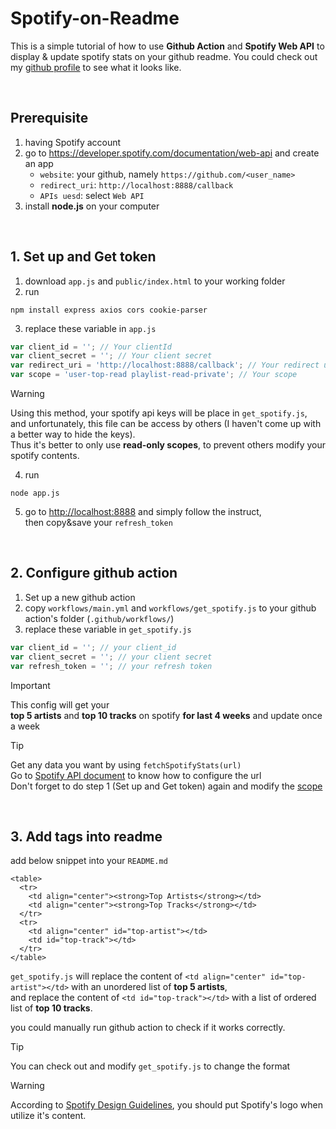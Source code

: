 # Spotify-on-Readme

This is a simple tutorial of how to use **Github Action** and **Spotify Web API** to display & update spotify stats on your github readme.
You could check out my [github profile](https://github.com/Tanimal19) to see what it looks like.

<br>

## Prerequisite

1. having Spotify account
2. go to <https://developer.spotify.com/documentation/web-api> and create an app
   - `website`: your github, namely `https://github.com/<user_name>`
   - `redirect_uri`: `http://localhost:8888/callback`
   - `APIs uesd`: select `Web API`
3. install **node.js** on your computer

<br>

## 1. Set up and Get token

1. download `app.js` and `public/index.html` to your working folder
2. run
```
npm install express axios cors cookie-parser
```
3. replace these variable in `app.js`
```js
var client_id = ''; // Your clientId
var client_secret = ''; // Your client secret
var redirect_uri = 'http://localhost:8888/callback'; // Your redirect uri
var scope = 'user-top-read playlist-read-private'; // Your scope
```

> [!WARNING]
> Using this method, your spotify api keys will be place in `get_spotify.js`,  
> and unfortunately, this file can be access by others (I haven't come up with a better way to hide the keys).  
> Thus it's better to only use **read-only scopes**, to prevent others modify your spotify contents.

4. run
```
node app.js
```
5. go to <http://localhost:8888> and simply follow the instruct,  
   then copy&save your `refresh_token` 

<br>

## 2. Configure github action

1. Set up a new github action
2. copy `workflows/main.yml` and `workflows/get_spotify.js` to your github action's folder (`.github/workflows/`)
3. replace these variable in `get_spotify.js`
```js
var client_id = ''; // your client_id
var client_secret = ''; // your client secret
var refresh_token = ''; // your refresh token
```

> [!IMPORTANT]
> This config will get your  
> **top 5 artists** and **top 10 tracks** on spotify **for last 4 weeks**
> and update once a week

> [!TIP]
> Get any data you want by using `fetchSpotifyStats(url)`  
> Go to [Spotify API document](https://developer.spotify.com/documentation/web-api/reference/get-users-top-artists-and-tracks) to know how to configure the url  
> Don't forget to do step 1 (Set up and Get token) again and modify the [scope](https://developer.spotify.com/documentation/web-api/concepts/scopes)

<br>

## 3. Add tags into readme

add below snippet into your `README.md`
```
<table>
  <tr>
    <td align="center"><strong>Top Artists</strong></td>
    <td align="center"><strong>Top Tracks</strong></td>
  </tr>
  <tr>
    <td align="center" id="top-artist"></td>
    <td id="top-track"></td>
  </tr>
</table>
```
`get_spotify.js` will replace the content of `<td align="center" id="top-artist"></td>` with an unordered list of **top 5 artists**,  
and replace the content of `<td id="top-track"></td>` with a list of ordered list of **top 10 tracks**.  

you could manually run github action to check if it works correctly.

> [!TIP]
> You can check out and modify `get_spotify.js` to change the format

> [!WARNING]
> According to [Spotify Design Guidelines](https://developer.spotify.com/documentation/design), you should put Spotify's logo when utilize it's content.
